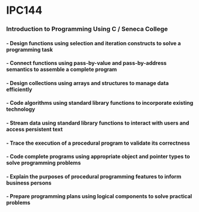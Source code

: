 # IPC144
### Introduction to Programming Using C / Seneca College

#### -  Design functions using selection and iteration constructs to solve a programming task
#### -  Connect functions using pass-by-value and pass-by-address semantics to assemble a complete program
#### -  Design collections using arrays and structures to manage data efficiently
#### -  Code algorithms using standard library functions to incorporate existing technology
#### -  Stream data using standard library functions to interact with users and access persistent text
#### -  Trace the execution of a procedural program to validate its correctness 
#### -  Code complete programs using appropriate object and pointer types to solve programming problems
#### -  Explain the purposes of procedural programming features to inform business persons
#### -  Prepare programming plans using logical components to solve practical problems
